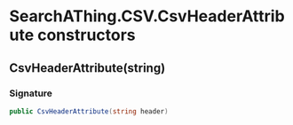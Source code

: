 # SearchAThing.CSV.CsvHeaderAttribute constructors
## CsvHeaderAttribute(string)
### Signature
```csharp
public CsvHeaderAttribute(string header)
```
